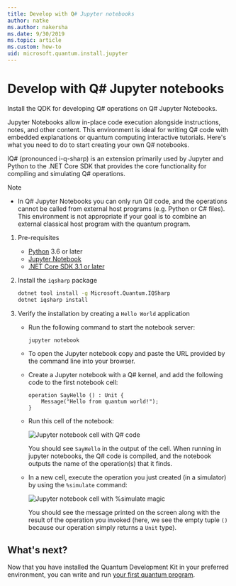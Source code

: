 ```yaml
---
title: Develop with Q# Jupyter notebooks
author: natke
ms.author: nakersha
ms.date: 9/30/2019
ms.topic: article
ms.custom: how-to
uid: microsoft.quantum.install.jupyter
---
```


# Develop with Q# Jupyter notebooks

Install the QDK for developing Q# operations on Q# Jupyter Notebooks.

Jupyter Notebooks allow in-place code execution alongside instructions, notes, and other content. This environment is ideal for writing Q# code with embedded explanations or quantum computing interactive tutorials. Here's what you need to do to start creating your own Q# notebooks.

IQ# (pronounced i-q-sharp) is an extension primarily used by Jupyter and Python to the .NET Core SDK that provides the core functionality for compiling and simulating Q# operations.

> [!NOTE]
> * In Q# Jupyter Notebooks you can only run Q# code, and the operations cannot be called from external host programs (e.g. Python or C# files). This environment is not appropriate if your goal is to combine an external classical host program with the quantum program.

1. Pre-requisites

    - [Python](https://www.python.org/downloads/) 3.6 or later
    - [Jupyter Notebook](https://jupyter.readthedocs.io/en/latest/install.html)
    - [.NET Core SDK 3.1 or later](https://www.microsoft.com/net/download)

1. Install the `iqsharp` package

    ```bash
    dotnet tool install -g Microsoft.Quantum.IQSharp
    dotnet iqsharp install
    ```

1. Verify the installation by creating a `Hello World` application

    - Run the following command to start the notebook server:

        ```bash
        jupyter notebook
        ```

    - To open the Jupyter notebook copy and paste the URL provided by the command line into your browser.

    - Create a Jupyter notebook with a Q# kernel, and add the following code to the first notebook cell:

        ```qsharp
        operation SayHello () : Unit {
            Message("Hello from quantum world!");
        }
        ```

    - Run this cell of the notebook:

        ![Jupyter notebook cell with Q# code](~/media/install-guide-jupyter.png)

        You should see `SayHello` in the output of the cell. When running in jupyter notebooks, the Q# code is compiled, and the notebook outputs the name of the operation(s) that it finds.


    - In a new cell, execute the operation you just created (in a simulator) by using the `%simulate` command:

        ![Jupyter notebook cell with %simulate magic](~/media/install-guide-jupyter-simulate.png)

        You should see the message printed on the screen along with the result of the operation you invoked (here, we see the empty tuple `()` because our operation simply returns a `Unit` type).

## What's next?

Now that you have installed the Quantum Development Kit in your preferred environment, you can write and run [your first quantum program](xref:microsoft.quantum.write-program).
